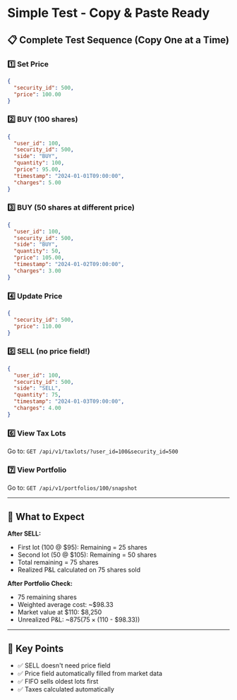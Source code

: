 # Simple Test - Copy & Paste Ready

## 📋 Complete Test Sequence (Copy One at a Time)

### 1️⃣ Set Price
```json
{
  "security_id": 500,
  "price": 100.00
}
```

### 2️⃣ BUY (100 shares)
```json
{
  "user_id": 100,
  "security_id": 500,
  "side": "BUY",
  "quantity": 100,
  "price": 95.00,
  "timestamp": "2024-01-01T09:00:00",
  "charges": 5.00
}
```

### 3️⃣ BUY (50 shares at different price)
```json
{
  "user_id": 100,
  "security_id": 500,
  "side": "BUY",
  "quantity": 50,
  "price": 105.00,
  "timestamp": "2024-01-02T09:00:00",
  "charges": 3.00
}
```

### 4️⃣ Update Price
```json
{
  "security_id": 500,
  "price": 110.00
}
```

### 5️⃣ SELL (no price field!)
```json
{
  "user_id": 100,
  "security_id": 500,
  "side": "SELL",
  "quantity": 75,
  "timestamp": "2024-01-03T09:00:00",
  "charges": 4.00
}
```

### 6️⃣ View Tax Lots
Go to: `GET /api/v1/taxlots/?user_id=100&security_id=500`

### 7️⃣ View Portfolio
Go to: `GET /api/v1/portfolios/100/snapshot`

---

## 🎯 What to Expect

**After SELL:**
- First lot (100 @ $95): Remaining = 25 shares
- Second lot (50 @ $105): Remaining = 50 shares  
- Total remaining = 75 shares
- Realized P&L calculated on 75 shares sold

**After Portfolio Check:**
- 75 remaining shares
- Weighted average cost: ~$98.33
- Market value at $110: $8,250
- Unrealized P&L: ~$875 (75 × ($110 - $98.33))

---

## 🔑 Key Points

- ✅ SELL doesn't need price field
- ✅ Price field automatically filled from market data
- ✅ FIFO sells oldest lots first
- ✅ Taxes calculated automatically

